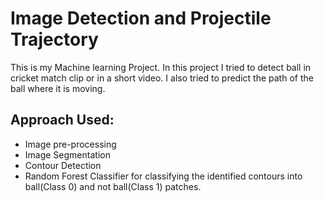 # Image Detection and Projectile Trajectory
This is my Machine learning Project. In this project I tried to detect ball in cricket match clip or in a short video. I also tried to predict the path of the ball where it is moving.

## Approach Used:
* Image pre-processing 
* Image Segmentation
* Contour Detection
* Random Forest Classifier for classifying the identified contours into ball(Class 0) and not ball(Class 1) patches.
